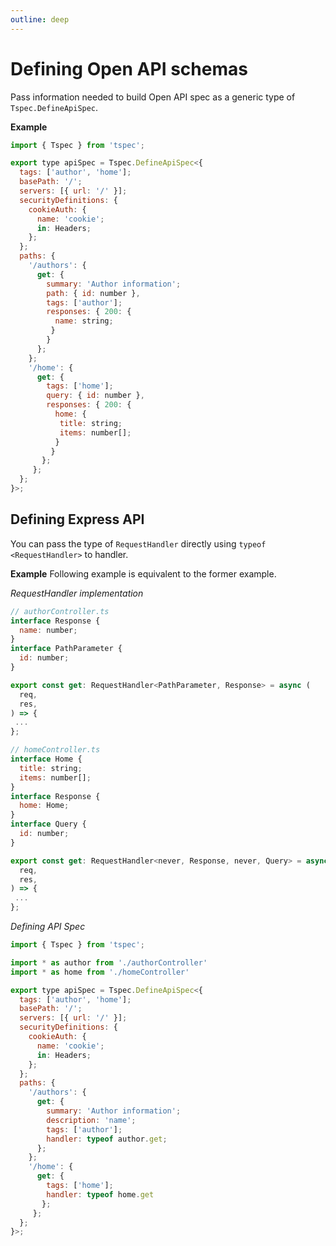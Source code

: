 ```yaml
---
outline: deep
---
```

# Defining Open API schemas
 Pass information needed to build Open API spec as a generic type of `Tspec.DefineApiSpec`.

**Example**
```js
import { Tspec } from 'tspec';

export type apiSpec = Tspec.DefineApiSpec<{
  tags: ['author', 'home'];
  basePath: '/';
  servers: [{ url: '/' }];
  securityDefinitions: {
    cookieAuth: {
      name: 'cookie';
      in: Headers;
    };
  };
  paths: {
    '/authors': {
      get: {
        summary: 'Author information';
        path: { id: number },
        tags: ['author'];
        responses: { 200: {
          name: string;
         }
        }
      };
    };
    '/home': { 
      get: { 
        tags: ['home'];
        query: { id: number },
        responses: { 200: {
          home: {
           title: string;
           items: number[];
          }
         }
       };
     };
  };
}>;
```


## Defining Express API 
You can pass the type of `RequestHandler` directly using `typeof <RequestHandler>` to handler.

**Example**
Following example is equivalent to the former example. 

*RequestHandler implementation*
```js 
// authorController.ts
interface Response {
  name: number; 
}
interface PathParameter {
  id: number;
}

export const get: RequestHandler<PathParameter, Response> = async (
  req,
  res,
) => {
 ...
};

```
```js 
// homeController.ts
interface Home {
  title: string;
  items: number[];
}
interface Response {
  home: Home; 
}
interface Query {
  id: number;
}

export const get: RequestHandler<never, Response, never, Query> = async (
  req,
  res,
) => {
 ...
};

```
*Defining API Spec*

```js
import { Tspec } from 'tspec';

import * as author from './authorController'
import * as home from './homeController'

export type apiSpec = Tspec.DefineApiSpec<{
  tags: ['author', 'home'];
  basePath: '/';
  servers: [{ url: '/' }];
  securityDefinitions: {
    cookieAuth: {
      name: 'cookie';
      in: Headers;
    };
  };
  paths: {
    '/authors': {
      get: {
        summary: 'Author information';
        description: 'name';
        tags: ['author'];
        handler: typeof author.get;
      };
    };
    '/home': { 
      get: { 
        tags: ['home'];
        handler: typeof home.get 
       };
     };
  };
}>;
```